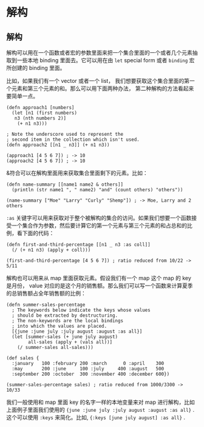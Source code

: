 # 解构

## 解构

解构可以用在一个函数或者宏的参数里面来把一个集合里面的一个或者几个元素抽取到一些本地 binding 里面去。它可以用在由 `let` special form 或者 `binding` 宏所创建的 binding 里面。

比如，如果我们有一个 vector 或者一个 list， 我们想要获取这个集合里面的第一个元素和第三个元素的和。那么可以用下面两种办法， 第二种解构的方法看起来要简单一点。

```
(defn approach1 [numbers]
  (let [n1 (first numbers)
   n3 (nth numbers 2)]
    (+ n1 n3)))

; Note the underscore used to represent the
; second item in the collection which isn't used.
(defn approach2 [[n1 _ n3]] (+ n1 n3))

(approach1 [4 5 6 7]) ; -> 10
(approach2 [4 5 6 7]) ; -> 10 
```

&符合可以在解构里面用来获取集合里面剩下的元素。比如：

```
(defn name-summary [[name1 name2 & others]]
  (println (str name1 ", " name2) "and" (count others) "others"))

(name-summary ["Moe" "Larry" "Curly" "Shemp"]) ; -> Moe, Larry and 2 others 
```

`:as` 关键字可以用来获取对于整个被解构的集合的访问。如果我们想要一个函数接受一个集合作为参数，然后要计算它的第一个元素与第三个元素的和占总和的比例，看下面的代码：

```
(defn first-and-third-percentage [[n1 _ n3 :as coll]]
  (/ (+ n1 n3) (apply + coll)))

(first-and-third-percentage [4 5 6 7]) ; ratio reduced from 10/22 -> 5/11 
```

解构也可以用来从 map 里面获取元素。假设我们有一个 map 这个 map 的 key 是月份， value 对应的是这个月的销售额。那么我们可以写一个函数来计算夏季的总销售额占全年销售额的比例：

```
(defn summer-sales-percentage
  ; The keywords below indicate the keys whose values
  ; should be extracted by destructuring.
  ; The non-keywords are the local bindings
  ; into which the values are placed.
  [{june :june july :july august :august :as all}]
  (let [summer-sales (+ june july august)
        all-sales (apply + (vals all))]
    (/ summer-sales all-sales)))

(def sales {
  :january   100 :february 200 :march      0 :april    300
  :may       200 :june     100 :july     400 :august   500
  :september 200 :october  300 :november 400 :december 600})

(summer-sales-percentage sales) ; ratio reduced from 1000/3300 -> 10/33 
```

我们一般使用和 map 里面 key 的名字一样的本地变量来对 map 进行解构，比如上面例子里面我们使用的 `{june :june july :july august :august :as all}` . 这个可以使用 `:keys` 来简化。比如, `{:keys [june july august] :as all}` .